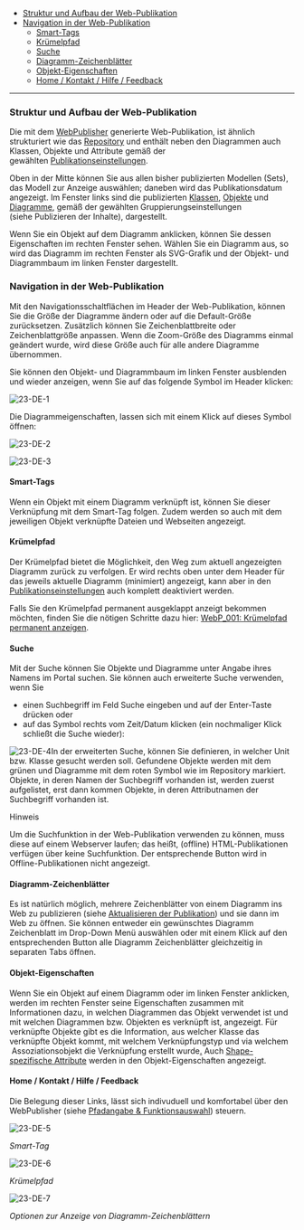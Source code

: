 
-   [Struktur und Aufbau der Web-Publikation](#struktur-und-aufbau-der-web-publikation)
-   [Navigation in der Web-Publikation](#navigation-in-der-web-publikation)
    -   [Smart-Tags](#smart-tags)
    -   [Krümelpfad](#krümelpfad)
    -   [Suche](#suche)
    -   [Diagramm-Zeichenblätter](#diagramm-zeichenblätter)
    -   [Objekt-Eigenschaften](#objekt-eigenschaften)
    -   [Home / Kontakt / Hilfe / Feedback](#home--kontakt--hilfe--feedback)

------------------------------------------------------------------------

### Struktur und Aufbau der Web-Publikation

Die mit dem [WebPublisher](WebPublisher) generierte Web-Publikation, ist
ähnlich strukturiert wie das [Repository](Repository) und enthält neben
den Diagrammen auch Klassen, Objekte und Attribute gemäß der
gewählten [Publikationseinstellungen](Publikationseinstellungen).

Oben in der Mitte können Sie aus allen bisher publizierten Modellen
(Sets), das Modell zur Anzeige auswählen; daneben wird das
Publikationsdatum angezeigt. Im Fenster links sind die publizierten
[Klassen](Klasse), [Objekte](Objekt) und [Diagramme](Diagramm), gemäß
der gewählten Gruppierungseinstellungen (siehe Publizieren der Inhalte),
dargestellt.

Wenn Sie ein Objekt auf dem Diagramm anklicken, können Sie dessen
Eigenschaften im rechten Fenster sehen. Wählen Sie ein Diagramm aus, so
wird das Diagramm im rechten Fenster als SVG-Grafik und der Objekt- und
Diagrammbaum im linken Fenster dargestellt.

### Navigation in der Web-Publikation

Mit den Navigationsschaltflächen im Header der Web-Publikation, können
Sie die Größe der Diagramme ändern oder auf die Default-Größe
zurücksetzen. Zusätzlich können Sie Zeichenblattbreite oder
Zeichenblattgröße anpassen. Wenn die Zoom-Größe des Diagramms einmal
geändert wurde, wird diese Größe auch für alle andere Diagramme
übernommen.

Sie können den Objekt- und Diagrammbaum im linken Fenster ausblenden und
wieder anzeigen, wenn Sie auf das folgende Symbol im Header klicken:

![23-DE-1](//images.ctfassets.net/6mz8d8cle1nl/3kw1gxLAggQoMgCoeyWIig/6487e2c36db25003b42708b80b24f07e/23-DE-1.png)

Die Diagrammeigenschaften, lassen sich mit einem Klick auf dieses Symbol
öffnen:

![23-DE-2](//images.ctfassets.net/6mz8d8cle1nl/2ZyGNoZkGIU6e86Cgy0E4O/9a3c32ac3ee9fca57b67b753df3ac881/23-DE-2.png)

![23-DE-3](//images.ctfassets.net/6mz8d8cle1nl/e5DNafe4Kcy4QK20UU6WW/74469a057d10ece6594ed32ae7caa732/23-DE-3.png)

#### Smart-Tags

Wenn ein Objekt mit einem Diagramm verknüpft ist, können Sie dieser
Verknüpfung mit dem Smart-Tag folgen. Zudem werden so auch mit dem
jeweiligen Objekt verknüpfte Dateien und Webseiten angezeigt.

#### Krümelpfad

Der Krümelpfad bietet die Möglichkeit, den Weg zum aktuell angezeigten
Diagramm zurück zu verfolgen. Er wird rechts oben unter dem Header für
das jeweils aktuelle Diagramm (minimiert) angezeigt, kann aber in den
[Publikationseinstellungen](Publikationseinstellungen) auch komplett
deaktiviert werden.

Falls Sie den Krümelpfad permanent ausgeklappt anzeigt bekommen möchten,
finden Sie die nötigen Schritte dazu hier: [WebP\_001: Krümelpfad
permanent anzeigen](WebP_001_Krümelpfad_permanent_anzeigen).

#### Suche

Mit der Suche können Sie Objekte und Diagramme unter Angabe ihres Namens
im Portal suchen. Sie können auch erweiterte Suche verwenden, wenn Sie

-   einen Suchbegriff im Feld Suche eingeben und auf der Enter-Taste
    drücken oder
-   auf das Symbol rechts vom Zeit/Datum klicken (ein nochmaliger Klick
    schließt die Suche wieder):

![23-DE-4](//images.ctfassets.net/6mz8d8cle1nl/6xG1ehgIy40OSmgMkqSGGM/a8632a89f3e44d56260c9d6bd356e54f/23-DE-4.png)In der erweiterten
Suche, können Sie definieren, in welcher Unit bzw. Klasse gesucht werden
soll. Gefundene Objekte werden mit dem grünen und Diagramme mit dem
roten Symbol wie im Repository markiert. Objekte, in deren Namen der
Suchbegriff vorhanden ist, werden zuerst aufgelistet, erst dann kommen
Objekte, in deren Attributnamen der Suchbegriff vorhanden ist.

Hinweis

Um die Suchfunktion in der Web-Publikation verwenden zu können, muss
diese auf einem Webserver laufen; das heißt, (offline)
HTML-Publikationen verfügen über keine Suchfunktion. Der entsprechende
Button wird in Offline-Publikationen nicht angezeigt.

#### Diagramm-Zeichenblätter

Es ist natürlich möglich, mehrere Zeichenblätter von einem Diagramm ins
Web zu publizieren (siehe [Aktualisieren der
Publikation](Aktualisieren_der_Publikation)) und sie dann im Web zu
öffnen. Sie können entweder ein gewünschtes Diagramm Zeichenblatt im
Drop-Down Menü auswählen oder mit einem Klick auf den entsprechenden
Button alle Diagramm Zeichenblätter gleichzeitig in separaten Tabs
öffnen.

#### Objekt-Eigenschaften

Wenn Sie ein Objekt auf einem Diagramm oder im linken Fenster anklicken,
werden im rechten Fenster seine Eigenschaften zusammen mit Informationen
dazu, in welchen Diagrammen das Objekt verwendet ist und mit welchen
Diagrammen bzw. Objekten es verknüpft ist, angezeigt. Für verknüpfte
Objekte gibt es die Information, aus welcher Klasse das verknüpfte
Objekt kommt, mit welchem Verknüpfungstyp und via welchem
 Assoziationsobjekt die Verknüpfung erstellt
wurde[.](http://www.process4.biz/HelpContent/540/mod-hand/de/) Auch
[Shape-spezifische Attribute](Shape-spezifische_Attribute) werden in den
Objekt-Eigenschaften angezeigt.

#### Home / Kontakt / Hilfe / Feedback

Die Belegung dieser Links, lässt sich indivuduell und komfortabel über
den WebPublisher (siehe [Pfadangabe &
Funktionsauswahl](Pfadangabe_Funktionsauswahl)) steuern.

![23-DE-5](//images.ctfassets.net/6mz8d8cle1nl/6KCI3OP7c4yUA4yyoogawm/e5a5d4f1bbb74ed46da7746b0357c80f/23-DE-5.png)

*Smart-Tag*

![23-DE-6](//images.ctfassets.net/6mz8d8cle1nl/7BynwuWkX6CYII0aEMwGK8/2d4a6bc7c768f31ee3331143acb4aac2/23-DE-6.png)

*Krümelpfad*

![23-DE-7](//images.ctfassets.net/6mz8d8cle1nl/2rXiw98abeyykkmW0kCO2I/09f760ec5c7f673151978ef3aee2e9d8/23-DE-7.png)

*Optionen zur Anzeige von Diagramm-Zeichenblättern*

